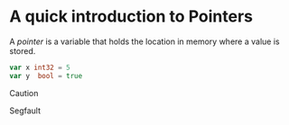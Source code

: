 # A quick introduction to Pointers
A _pointer_ is a variable that holds the location in memory where a value is stored.

```Go
var x int32 = 5
var y  bool = true
```

> [!CAUTION]
> Segfault